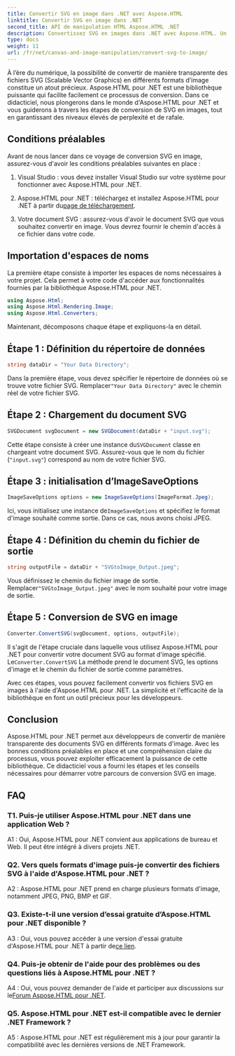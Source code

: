 ```yaml
---
title: Convertir SVG en image dans .NET avec Aspose.HTML
linktitle: Convertir SVG en image dans .NET
second_title: API de manipulation HTML Aspose.HTML .NET
description: Convertissez SVG en images dans .NET avec Aspose.HTML. Un didacticiel complet pour les développeurs. Transformez facilement les documents SVG aux formats JPEG, PNG, BMP et GIF.
type: docs
weight: 11
url: /fr/net/canvas-and-image-manipulation/convert-svg-to-image/
---
```


À l’ère du numérique, la possibilité de convertir de manière transparente des fichiers SVG (Scalable Vector Graphics) en différents formats d’image constitue un atout précieux. Aspose.HTML pour .NET est une bibliothèque puissante qui facilite facilement ce processus de conversion. Dans ce didacticiel, nous plongerons dans le monde d'Aspose.HTML pour .NET et vous guiderons à travers les étapes de conversion de SVG en images, tout en garantissant des niveaux élevés de perplexité et de rafale.

## Conditions préalables

Avant de nous lancer dans ce voyage de conversion SVG en image, assurez-vous d'avoir les conditions préalables suivantes en place :

1. Visual Studio : vous devez installer Visual Studio sur votre système pour fonctionner avec Aspose.HTML pour .NET.

2.  Aspose.HTML pour .NET : téléchargez et installez Aspose.HTML pour .NET à partir du[page de téléchargement](https://releases.aspose.com/html/net/).

3. Votre document SVG : assurez-vous d'avoir le document SVG que vous souhaitez convertir en image. Vous devrez fournir le chemin d'accès à ce fichier dans votre code.

## Importation d'espaces de noms


La première étape consiste à importer les espaces de noms nécessaires à votre projet. Cela permet à votre code d'accéder aux fonctionnalités fournies par la bibliothèque Aspose.HTML pour .NET.

```csharp
using Aspose.Html;
using Aspose.Html.Rendering.Image;
using Aspose.Html.Converters;
```

Maintenant, décomposons chaque étape et expliquons-la en détail.

## Étape 1 : Définition du répertoire de données

```csharp
string dataDir = "Your Data Directory";
```

 Dans la première étape, vous devez spécifier le répertoire de données où se trouve votre fichier SVG. Remplacer`"Your Data Directory"` avec le chemin réel de votre fichier SVG.

## Étape 2 : Chargement du document SVG

```csharp
SVGDocument svgDocument = new SVGDocument(dataDir + "input.svg");
```

 Cette étape consiste à créer une instance du`SVGDocument` classe en chargeant votre document SVG. Assurez-vous que le nom du fichier (`"input.svg"`) correspond au nom de votre fichier SVG.

## Étape 3 : initialisation d’ImageSaveOptions

```csharp
ImageSaveOptions options = new ImageSaveOptions(ImageFormat.Jpeg);
```

 Ici, vous initialisez une instance de`ImageSaveOptions` et spécifiez le format d'image souhaité comme sortie. Dans ce cas, nous avons choisi JPEG.

## Étape 4 : Définition du chemin du fichier de sortie

```csharp
string outputFile = dataDir + "SVGtoImage_Output.jpeg";
```

Vous définissez le chemin du fichier image de sortie. Remplacer`"SVGtoImage_Output.jpeg"` avec le nom souhaité pour votre image de sortie.

## Étape 5 : Conversion de SVG en image

```csharp
Converter.ConvertSVG(svgDocument, options, outputFile);
```

 Il s'agit de l'étape cruciale dans laquelle vous utilisez Aspose.HTML pour .NET pour convertir votre document SVG au format d'image spécifié. Le`Converter.ConvertSVG` La méthode prend le document SVG, les options d'image et le chemin du fichier de sortie comme paramètres.

Avec ces étapes, vous pouvez facilement convertir vos fichiers SVG en images à l'aide d'Aspose.HTML pour .NET. La simplicité et l'efficacité de la bibliothèque en font un outil précieux pour les développeurs.

## Conclusion

Aspose.HTML pour .NET permet aux développeurs de convertir de manière transparente des documents SVG en différents formats d'image. Avec les bonnes conditions préalables en place et une compréhension claire du processus, vous pouvez exploiter efficacement la puissance de cette bibliothèque. Ce didacticiel vous a fourni les étapes et les conseils nécessaires pour démarrer votre parcours de conversion SVG en image.

## FAQ

### T1. Puis-je utiliser Aspose.HTML pour .NET dans une application Web ?

A1 : Oui, Aspose.HTML pour .NET convient aux applications de bureau et Web. Il peut être intégré à divers projets .NET.

### Q2. Vers quels formats d'image puis-je convertir des fichiers SVG à l'aide d'Aspose.HTML pour .NET ?

A2 : Aspose.HTML pour .NET prend en charge plusieurs formats d'image, notamment JPEG, PNG, BMP et GIF.

### Q3. Existe-t-il une version d’essai gratuite d’Aspose.HTML pour .NET disponible ?

 A3 : Oui, vous pouvez accéder à une version d'essai gratuite d'Aspose.HTML pour .NET à partir de[ce lien](https://releases.aspose.com/).

### Q4. Puis-je obtenir de l'aide pour des problèmes ou des questions liés à Aspose.HTML pour .NET ?

 A4 : Oui, vous pouvez demander de l'aide et participer aux discussions sur le[Forum Aspose.HTML pour .NET](https://forum.aspose.com/).

### Q5. Aspose.HTML pour .NET est-il compatible avec le dernier .NET Framework ?

A5 : Aspose.HTML pour .NET est régulièrement mis à jour pour garantir la compatibilité avec les dernières versions de .NET Framework.